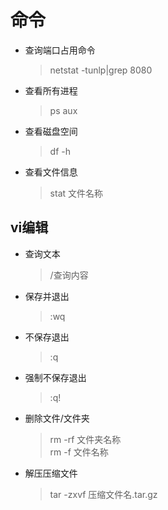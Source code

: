 # 命令

* 查询端口占用命令
  > netstat -tunlp|grep 8080
* 查看所有进程
  > ps aux

* 查看磁盘空间
  > df -h

* 查看文件信息
  > stat 文件名称


## vi编辑

* 查询文本

  > /查询内容

* 保存并退出

  > :wq

* 不保存退出

  > :q

* 强制不保存退出

  > :q!

* 删除文件/文件夹
  > rm -rf 文件夹名称   
  > rm -f 文件名称
* 解压压缩文件
  > tar -zxvf 压缩文件名.tar.gz





